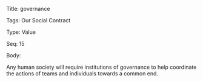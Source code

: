 Title:  governance

Tags:   Our Social Contract

Type:   Value

Seq:    15

Body: 

Any human society will require institutions of governance to help coordinate the actions of teams and individuals towards a common end. 

